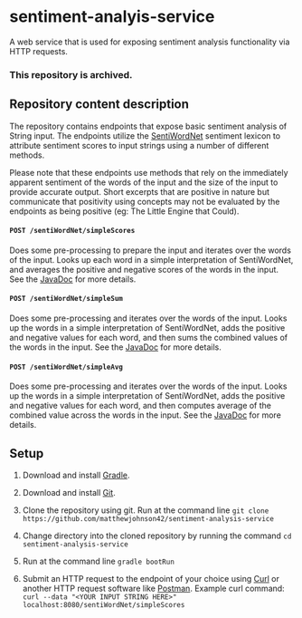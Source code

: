 # sentiment-analyis-service

A web service that is used for exposing sentiment analysis functionality via HTTP requests.

### This repository is archived.

## Repository content description

The repository contains endpoints that expose basic sentiment analysis of String input. The endpoints utilize the [SentiWordNet](https://github.com/aesuli/SentiWordNet) sentiment lexicon to attribute sentiment scores to input strings using a number of different methods.

Please note that these endpoints use methods that rely on the immediately apparent sentiment of the words of the input and the size of the input to provide accurate output. Short excerpts that are positive in nature but communicate that positivity using concepts may not be evaluated by the endpoints as being positive (eg: The Little Engine that Could).

#### ```POST /sentiWordNet/simpleScores```
Does some pre-processing to prepare the input and iterates over the words of the input. Looks up each word in a simple interpretation of SentiWordNet, and averages the positive and negative scores of the words in the input. See the [JavaDoc](https://github.com/matthewjohnson42/sentiment-analysis-service/blob/master/src/main/java/com/matthewjohnson42/sentimentanalysis/controller/SentiWordNetController.java) for more details.

#### ```POST /sentiWordNet/simpleSum```
Does some pre-processing and iterates over the words of the input. Looks up the words in a simple interpretation of SentiWordNet, adds the positive and negative values for each word, and then sums the combined values of the words in the input. See the [JavaDoc](https://github.com/matthewjohnson42/sentiment-analysis-service/blob/master/src/main/java/com/matthewjohnson42/sentimentanalysis/controller/SentiWordNetController.java) for more details.

#### ```POST /sentiWordNet/simpleAvg```
Does some pre-processing and iterates over the words of the input. Looks up the words in a simple interpretation of SentiWordNet, adds the positive and negative values for each word, and then computes average of the combined value across the words in the input. See the [JavaDoc](https://github.com/matthewjohnson42/sentiment-analysis-service/blob/master/src/main/java/com/matthewjohnson42/sentimentanalysis/controller/SentiWordNetController.java) for more details.

## Setup

1. Download and install [Gradle](https://gradle.org/).

2. Download and install [Git](https://git-scm.com/).

3. Clone the repository using git. Run at the command line ```git clone https://github.com/matthewjohnson42/sentiment-analysis-service```

4. Change directory into the cloned repository by running the command ```cd sentiment-analysis-service```

5. Run at the command line ```gradle bootRun```

6. Submit an HTTP request to the endpoint of your choice using [Curl](https://curl.haxx.se/) or another HTTP request software like [Postman](https://www.getpostman.com/). Example curl command: ```curl --data "<YOUR INPUT STRING HERE>" localhost:8080/sentiWordNet/simpleScores```
